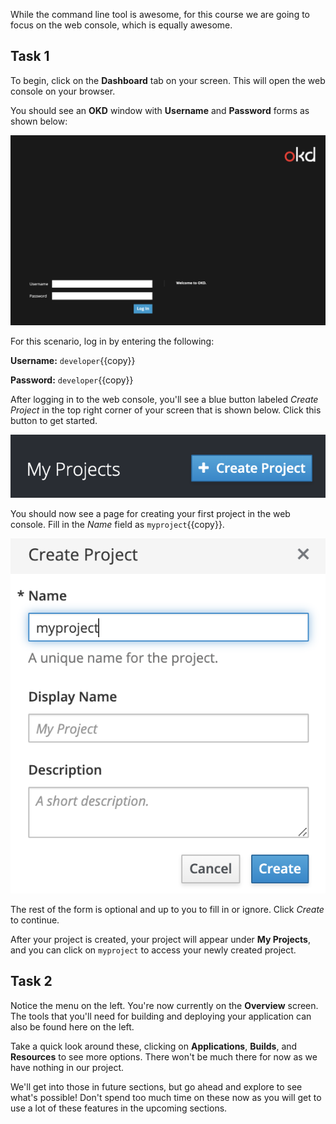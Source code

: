 While the command line tool is awesome, for this course we are going to focus on the web console, which is equally awesome.

## Task 1
To begin, click on the **Dashboard** tab on your screen. This will open the web console on your browser.

You should see an **OKD** window with **Username** and **Password** forms as shown below:

![OKD Web Console](../../assets/introduction/getting-started/ocp-login.png)

For this scenario, log in by entering the following:

**Username:** `developer`{{copy}}

**Password:** `developer`{{copy}}

After logging in to the web console, you'll see a blue button labeled *Create Project* in the top right corner of your screen that is shown below. Click this button to get started.

![Create Project Button](../../assets/introduction/getting-started/2create-project-button.png)

You should now see a page for creating your first project in the web console. Fill in the _Name_ field as `myproject`{{copy}}.

![Create Project](../../assets/introduction/getting-started/2create-project.png)

The rest of the form is optional and up to you to fill in or ignore. Click *Create* to continue.

After your project is created, your project will appear under **My Projects**, and you can click on `myproject` to access your newly created project.

## Task 2

Notice the menu on the left. You're now currently on the **Overview** screen. The tools that you'll need for building and deploying your application can also be found here on the left.

Take a quick look around these, clicking on **Applications**, **Builds**, and **Resources** to see more options. There won't be much there for now as we have nothing in our project.

We'll get into those in future sections, but go ahead and explore to see what's possible! Don't spend too much time on these now as you will get to use a lot of these features in the upcoming sections.
